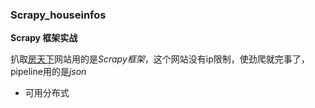 ### Scrapy_houseinfos

**Scrapy 框架实战**

扒取[房天下](https://www1.fang.com/)网站用的是*Scrapy框架*，这个网站没有ip限制，使劲爬就完事了，pipeline用的是*json*

- 可用分布式

  

